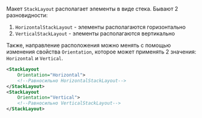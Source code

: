 Макет `StackLayout` располагает элементы в виде стека. Бывают 2 разновидности:
1. `HorizontalStackLayout` - элементы располагаются горизонтально
2. `VerticalStackLayout` - элементы располагаются вертикально

Также, направление расположения можно менять с помощью изменения свойства `Orientation`, которое может применять 2 значения: `Horizontal` и `Vertical`.

```xml
<StackLayout 
	Orientation="Horizontal">
	<!--Равносильно HorizontalStackLayout-->
</StackLayout>
<StackLayout 
	Orientation="Vertical">
	<!--Равносильно VerticalStackLayout-->
</StackLayout>
```
